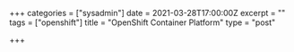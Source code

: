 +++
categories = ["sysadmin"]
date = 2021-03-28T17:00:00Z
excerpt = ""
tags = ["openshift"]
title = "OpenShift Container Platform"
type = "post"

+++
